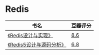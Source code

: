 # Redis


| 书名 | 豆瓣评分 |
| --- | --- |
| [《Redis设计与实现》](https://github.com/YunaiV/books/blob/main/Redis/Redis设计与实现.pdf) | [8.6](https://book.douban.com/subject/25900156/) |
| [《Redis5设计与源码分析》](https://github.com/YunaiV/books/blob/main/Redis/Redis5设计与源码分析.pdf) | [6.8](https://book.douban.com/subject/34804798/) |

